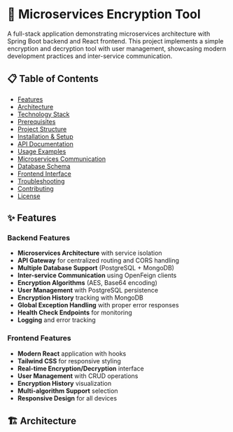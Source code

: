 # 🔐 Microservices Encryption Tool

A full-stack application demonstrating microservices architecture with Spring Boot backend and React frontend. This project implements a simple encryption and decryption tool with user management, showcasing modern development practices and inter-service communication.

## 📋 Table of Contents
- [Features](#features)
- [Architecture](#architecture)
- [Technology Stack](#technology-stack)
- [Prerequisites](#prerequisites)
- [Project Structure](#project-structure)
- [Installation & Setup](#installation--setup)
- [API Documentation](#api-documentation)
- [Usage Examples](#usage-examples)
- [Microservices Communication](#microservices-communication)
- [Database Schema](#database-schema)
- [Frontend Interface](#frontend-interface)
- [Troubleshooting](#troubleshooting)
- [Contributing](#contributing)
- [License](#license)

## ✨ Features

### Backend Features
- **Microservices Architecture** with service isolation
- **API Gateway** for centralized routing and CORS handling
- **Multiple Database Support** (PostgreSQL + MongoDB)
- **Inter-service Communication** using OpenFeign clients
- **Encryption Algorithms** (AES, Base64 encoding)
- **User Management** with PostgreSQL persistence
- **Encryption History** tracking with MongoDB
- **Global Exception Handling** with proper error responses
- **Health Check Endpoints** for monitoring
- **Logging** and error tracking

### Frontend Features
- **Modern React** application with hooks
- **Tailwind CSS** for responsive styling
- **Real-time Encryption/Decryption** interface
- **User Management** with CRUD operations
- **Encryption History** visualization
- **Multi-algorithm Support** selection
- **Responsive Design** for all devices

## 🏗️ Architecture


